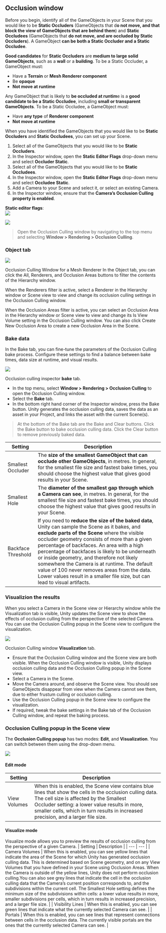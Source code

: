 ## Occlusion window


Before you begin, identify all of the GameObjects in your Scene that you would like to be **Static Occluders** (GameObjects that d**o not move, and that block the view of GameObjects that are behind them**) and **Static Occludees** (GameObjects that **do not move, and are occluded by Static Occluders**). A GameObject **can be both a Static Occluder and a Static Occludee**.

**Good candidates** for **Static Occluders** are **medium to large solid GameObjects**, such as a **wall** or a **building**. To be a Static Occluder, a GameObject must:

- Have a **Terrain** or **Mesh Renderer component**
- Be **opaque**
- **Not move at runtime**

Any GameObject that is likely to **be occluded at runtim**e is a **good candidate to be a Static Occludee**, including **small or transparent GameObjects**. To be a Static Occludee, a GameObject must:

- Have **any type** of **Renderer component**
- **Not move at runtime**

When you have identified the GameObjects that you would like to be **Static Occluders** and **Static Occludees**, you can set up your Scene.

1. Select all of the GameObjects that you would like to be **Static Occluders**.
2. In the Inspector window, open the **Static Editor Flags** drop-down menu and select **Occluder Static**.
3. Select all of the GameObjects that you would like to be **Static Occludees**.
4. In the Inspector window, open the **Static Editor Flags** drop-down menu and select **Occludee Static**.
5. Add a Camera to your Scene and select it, or select an existing Camera.
6. In the Inspector window, ensure that the **Camera’s Occlusion Culling property is enabled**.

**Static editor flags**: \
![](./static_editor+flag.png)

![](./occulsion_culling.png)

> Open the Occlusion Culling window by navigating to the top menu and selecting **Window > Rendering > Occlusion Culling**.

### Object tab
![](./OcclusionCullingInspectorObject.png)

Occlusion Culling Window for a Mesh Renderer
In the Object tab, you can click the All, Renderers, and Occlusion Areas buttons to filter the contents of the Hierarchy window.

When the Renderers filter is active, select a Renderer in the Hierarchy window or Scene view to view and change its occlusion culling settings in the Occlusion Culling window.

When the Occlusion Areas filter is active, you can select an Occlusion Area in the Hierarchy window or Scene view to view and change its Is View Volume setting in the Occlusion Culling window. You can also click Create New Occlusion Area to create a new Occlusion Area in the Scene.


### Bake data
In the Bake tab, you can fine-tune the parameters of the Occlusion Culling bake process. Configure these settings to find a balance between bake times, data size at runtime, and visual results.

![](./OcclusionCullingInspectorBake.png)

Occlusion culling inspector **bake** tab. 
- In the top menu, select **Window > Rendering > Occlusion Culling** to open the Occlusion Culling window.
- Select the **Bake** tab.
- In the bottom right hand corner of the Inspector window, press the Bake button. Unity generates the occlusion culling data, saves the data as an asset in your Project, and links the asset with the current Scene(s).

> At the bottom of the Bake tab are the Bake and Clear buttons. Click the Bake button to bake occlusion culling data. Click the Clear button to remove previously baked data.

| Setting | Description |
| --- | --- |
| Smallest Occluder | The **size of the smallest GameObject that can occlude other GameObjects**, in metres. In general, for the smallest file size and fastest bake times, you should choose the highest value that gives good results in your Scene. |
| Smallest Hole | The **diameter of the smallest gap through which a Camera can see**, in metres. In general, for the smallest file size and fastest bake times, you should choose the highest value that gives good results in your Scene. |
| Backface Threshold | If you need to **reduce the size of the baked data**, Unity can sample the Scene as it bakes, and **exclude parts of the Scene** where the visible occluder geometry consists of more than a given percentage of backfaces. An area with a high percentage of backfaces is likely to be underneath or inside geometry, and therefore not likely somewhere the Camera is at runtime. The default value of 100 never removes areas from the data. Lower values result in a smaller file size, but can lead to visual artifacts. |

### Visualizion the results
When you select a Camera in the Scene view or Hierarchy window while the Visualization tab is visible, Unity updates the Scene view to show the effects of occlusion culling from the perspective of the selected Camera. You can use the Occlusion Culling popup in the Scene view to configure the visualization.

![](./OcclusionCullingInspectorVisualization.png)

Occlusion Culling window **Visualization** tab.
- Ensure that the Occlusion Culling window and the Scene view are both visible. When the Occlusion Culling window is visible, Unity displays occlusion culling data and the Occlusion Culling popup in the Scene view.
- Select a Camera in the Scene.
- Move the Camera around, and observe the Scene view. You should see GameObjects disappear from view when the Camera cannot see them, due to either frustum culling or occlusion culling.
- Use the Occlusion Culling popup in the Scene view to configure the visualization.
- If required, tweak the bake settings in the Bake tab of the Occlusion Culling window, and repeat the baking process.

### Occlusion Culling popup in the Scene view
The **Occlusion Culling popup** has two modes: **Edit**, and **Visualization**. You can switch between them using the drop-down menu.

![](./occulsion_culling_popup.png)


#### Edit mode
| Setting | Description |
| --- | --- |
| View Volumes | When this is enabled, the Scene view contains blue lines that show the cells in the occlusion culling data. The cell size is affected by the Smallest Occluder setting: a lower value results in more, smaller cells, which in turn results in increased precision, and a larger file size. |

#### Visualize mode
Visualize mode allows you to preview the results of occlusion culling from the perspective of a given Camera.
| Setting | Description |
| --- | --- |
| Camera Volumes | When this is enabled, you can see yellow lines that indicate the area of the Scene for which Unity has generated occlusion culling data. This is determined based on Scene geometry, and on any View Volumes that you have defined in your Scene using Occlusion Areas. When the Camera is outside of the yellow lines, Unity does not perform occlusion culling.You can also see grey lines that indicate the cell in the occlusion culling data that the Camera’s current position corresponds to, and the subdivisions within the current cell. The Smallest Hole setting defines the minimum size of the subdivisions within cells: a lower value results in more, smaller subdivisions per cells, which in turn results in increased precision, and a larger file size. |
| Visibility Lines | When this is enabled, you can see green lines that indicate what the currently selected Camera can see. |
| Portals | When this is enabled, you can see lines that represent connections between cells in the occlusion data. The currently visible portals are the ones that the currently selected Camera can see. |
